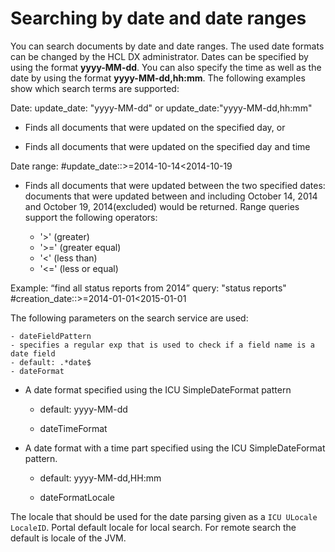 # Searching by date and date ranges

You can search documents by date and date ranges. The used date formats can be changed by the HCL DX administrator. Dates can be specified by using the format **yyyy-MM-dd**. You can also specify the time as well as the date by using the format **yyyy-MM-dd,hh:mm**. The following examples show which search terms are supported:

Date: update_date: "yyyy-MM-dd" or update_date:"yyyy-MM-dd,hh:mm"

- Finds all documents that were updated on the specified day, or

- Finds all documents that were updated on the specified day and time

Date range: #update_date::>=2014-10-14<2014-10-19

- Finds all documents that were updated between the two specified dates: documents that were updated between and including October 14, 2014 and October 19, 2014(excluded) would be returned. Range queries support the following operators:

    - '>' (greater)
    - '>=' (greater equal)
    - '<' (less than)
    - '<=' (less or equal)

Example: “find all status reports from 2014”
query: "status reports" #creation_date::>=2014-01-01<2015-01-01

The following parameters on the search service are used:

    - dateFieldPattern
    - specifies a regular exp that is used to check if a field name is a date field
    - default: .*date$
    - dateFormat

- A date format specified using the ICU SimpleDateFormat pattern

    - default: yyyy-MM-dd

    - dateTimeFormat

- A date format with a time part specified using the ICU SimpleDateFormat pattern.

    - default: yyyy-MM-dd,HH:mm

    - dateFormatLocale

The locale that should be used for the date parsing given as a `ICU ULocale LocaleID`.
Portal default locale for local search. For remote search the default is locale of the JVM.
